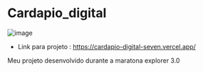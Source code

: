 # Cardapio_digital
![image](https://user-images.githubusercontent.com/97535906/183925237-345fa2c2-d156-43b9-aa09-08f0303f7e4b.png)

- Link para projeto : https://cardapio-digital-seven.vercel.app/

 Meu projeto desenvolvido durante a maratona explorer 3.0
